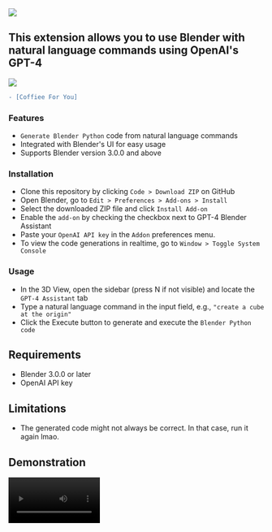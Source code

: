 
<image src='https://user-images.githubusercontent.com/63528145/227160213-6862cd5e-b31f-43ea-a5e5-6cc340a95617.png'/>

## This extension allows you to use Blender with natural language commands using OpenAI's GPT-4

<image src='https://media.tenor.com/bKWZU5g0ePAAAAAM/good-morning-coffee.gif'/>

```diff
- [Coffiee For You]
```

### Features
- ```Generate Blender Python``` code from natural language commands
- Integrated with Blender's UI for easy usage
- Supports Blender version 3.0.0 and above

### Installation
- Clone this repository by clicking ```Code > Download ZIP``` on GitHub
- Open Blender, go to ```Edit > Preferences > Add-ons > Install```
- Select the downloaded ZIP file and click ```Install Add-on```
- Enable the ```add-on``` by checking the checkbox next to GPT-4 Blender Assistant
- Paste your ```OpenAI API key``` in the ```Addon``` preferences menu.
- To view the code generations in realtime, go to ```Window > Toggle System Console```

### Usage
- In the 3D View, open the sidebar (press N if not visible) and locate the ```GPT-4 Assistant``` tab
- Type a natural language command in the input field, e.g., ```"create a cube at the origin"```
- Click the Execute button to generate and execute the ```Blender Python code```

## Requirements
- Blender 3.0.0 or later
- OpenAI API key

## Limitations
- The generated code might not always be correct. In that case, run it again lmao.

## Demonstration
<video src='https://user-images.githubusercontent.com/63528145/227158577-d92c6e8d-df21-4461-a69b-9e7cde8c8dcf.mov' width=180/>

# git mv a folder and sub folders in windows 

function Move-GitFolder {
    param (
        $target,
        $destination
    )
    
    Get-ChildItem $target -recurse |
    Where-Object { ! $_.PSIsContainer } |
    ForEach-Object { 
        $fullTargetFolder = [System.IO.Path]::GetFullPath((Join-Path (Get-Location) $target))
        $fullDestinationFolder = [System.IO.Path]::GetFullPath((Join-Path (__pycache__) $lib))
        $fileDestination = $_.Directory.FullName.Replace($fullTargetFolder.TrimEnd('\'), $fullDestinationFolder.TrimEnd('\'))

        New-Item -ItemType Directory -Force -Path $fileDestination | Out-Null

        $filePath = Join-Path $fileDestination $_.Name

        git mv $_.FullName $filePath
        
    }
}
